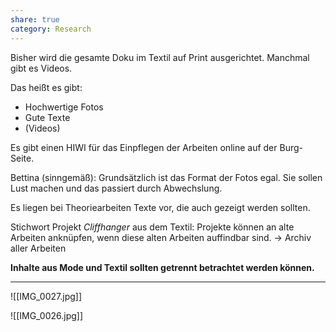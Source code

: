 ```yaml
---
share: true
category: Research
---
```


Bisher wird die gesamte Doku im Textil auf Print ausgerichtet. Manchmal gibt es Videos.

Das heißt es gibt: 
- Hochwertige Fotos
- Gute Texte
- (Videos)

Es gibt einen HIWI für das Einpflegen der Arbeiten online auf der Burg-Seite.

Bettina (sinngemäß): Grundsätzlich ist das Format der Fotos egal. Sie sollen Lust machen und das passiert durch Abwechslung.

Es liegen bei Theoriearbeiten Texte vor, die auch gezeigt werden sollten.

Stichwort Projekt _Cliffhanger_ aus dem Textil: Projekte können an alte Arbeiten anknüpfen, wenn diese alten Arbeiten auffindbar sind. → Archiv aller Arbeiten

**Inhalte aus Mode und Textil sollten getrennt betrachtet werden können.**

---

![[IMG_0027.jpg]]

![[IMG_0026.jpg]]